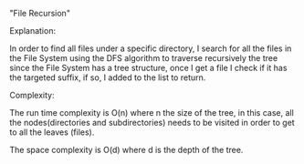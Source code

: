 "File Recursion"Explanation:In order to find all files under a specific directory, I search for all the files in the File System using the DFS algorithmto traverse recursively the tree since the File System has a tree structure, once I get a file I check if it has thetargeted suffix, if so, I added to the list to return.Complexity:The run time complexity is O(n) where n the size of the tree, in this case, all the nodes(directories and subdirectories)needs to be visited in order to get to all the leaves (files).The space complexity is O(d) where d is the depth of the tree.